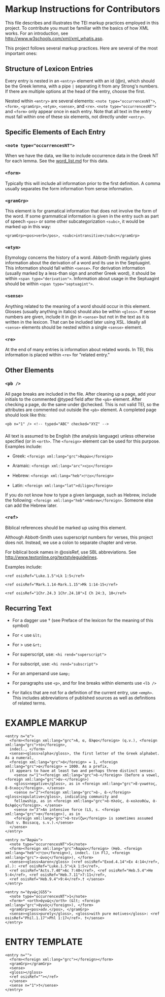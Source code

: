Markup Instructions for Contributors
============================

This file describes and illustrates the TEI markup practices employed in this project. To contribute you must be familiar with the basics of how XML works. For an introduction, see http://www.w3schools.com/xml/xml_whatis.asp. 

This project follows several markup practices. Here are several of the most important ones:

Structure of Lexicon Entries
----------------------------------

Every entry is nested in an `<entry>` element with an id (@n), which should be the Greek lemma, with a pipe `|` separating it from any Strong's numbers. If there are multiple options at the head of the entry, choose the first.

Nested within `<entry>` are several elements: `<note type="occurrencesNT">`, `<form>`, `<gramGrp>`, `<etym>`, `<sense>`, and `<re>`. `<note type="occurrencesNT">` and `<form>` only appear once in each entry. Note that all text in the entry must fall within one of these six elements, not directly under `<entry>`. 

Specific Elements of Each Entry
---------------------------------------

### `<note type="occurrencesNT">`

When we have the data, we like to include occurrence data in the Greek NT for each lemma. See the [word_list.md](https://github.com/translatable-exegetical-tools/Abbott-Smith/blob/master/word_list.md) for this data.

### `<form>` 

Typically this will include all information prior to the first definition. A comma usually separates the form information from sense information. 

### `<gramGrp>`

This element is for gramatical information that does not involve the form of the word. If some grammatical information is given in the entry such as part of speech `<pos>` or some other subcategorization `<subc>`, it would be marked up in this way: 

    <gramGrp><pos>verb</pos>, <subc>intransitive</subc></gramGrp>

### `<etym>`

Etymology concerns the history of a word. Abbott-Smith regularly gives information about the derivation of a word and its use in the Septuagint. This information should fall within `<sense>`. For derivation information (usually marked by a less-than sign and another Greek word), it should be within `<span type="derivation">`. Information about usage in the Septuagint should be within `<span type="septuagint">`.
 
### `<sense>`

Anything related to the meaning of a word should occur in this element. Glosses (usually anything in italics) should also be within `<gloss>`. If sense numbers are given, include it in @n in `<sense>` but not in the text as it is written in the lexicon. That can be included later using XSL. Ideally all `<sense>` elements should be nested within a single `<sense>` element.

### `<re>`

At the end of many entries is information about related words. In TEI, this information is placed within  `<re>` for "related entry."

Other Elements
-

### `<pb />`

All page breaks are included in the file. After cleaning up a page, add your initials to the commented @typed field after the `<pb>` element. After checking a page, do the same under @checked. This is not valid TEI, so the attributes are commented out outside the `<pb>` element. A completed page should look like this: 

    <pb n="1" /> <!-- typed="ABC" checked="XYZ" -->

### <foreign>

All text is assumed to be English (the analysis language) unless otherwise specified (or in `<orth>`. The `<foreign>` element can be used for this purpose. Examples include: 

* Greek: `<foreign xml:lang="grc">Ἀαρών</foreign>`

* Aramaic: `<foreign xml:lang="arc">אַבָּא</foreign>`

* Hebrew: `<foreign xml:lang="heb">אַהֲרוֹן</foreign>`

* Latin: `<foreign xml:lang="lat">diligo</foreign>`

If you do not know how to type a given language, such as Hebrew, include the following: `<foreign xml:lang="heb">Hebrew</foreign>`. Someone else can add the Hebrew later.
 
### `<ref>`

Biblical references should be marked up using this element. 

Although Abbott-Smith uses superscript numbers for verses, this project does not. Instead, we use a colon to separate chapter and verse. 

For biblical book names in @osisRef, use SBL abbreviations. See http://www.textonline.org/textstyleguidelines.

Examples include: 

    <ref osisRef="Luke.1.5">Lk 1:5</ref>

    <ref osisRef="Mark.1.14-Mark.1.15">Mk 1:14-15</ref>

    <ref osisRef="1Chr.24.3 1Chr.24.10">I Ch 24:3, 10</ref>

Recurring Text
-

* For a dagger use † (see Preface of the lexicon for the meaning of this symbol)

* For \< use `&lt;`

* For \> use `&rt;`

* For superscript, use: `<hi rend="superscript">`

* For subscript, use: `<hi rend="subscript">`

* For an ampersand use `&amp;`

* For paragraphs use `<p>`, and for line breaks within elements use `<lb />`

* For italics that are not for a definition of the current entry, use `<emph>`.  This includes abbreviations of published sources as well as definitions of related terms.

EXAMPLE MARKUP
=

    <entry n="α"> 
      <form><foreign xml:lang="grc">Α, α, ἄλφα</foreign> (q.v.), <foreign xml:lang="grc">τό</foreign>, 
      indecl., </form>
      <sense><gloss>alpha</gloss>, the first letter of the Greek alphabet. As a numeral, 
      <foreign xml:lang="grc">ά</foreign> = 1, <foreign xml:lang="grc">α</foreign> = 1000. As a prefix, 
      it appears to have at least two and perhaps three distinct senses:
        <sense n="1"><foreign xml:lang="grc">ἀ-</foreign> (before a vowel, <foreign xml:lang="grc">ἀν-</foreign>) 
        <gloss>negative</gloss>, as in <foreign xml:lang="grc">ἄ-γνωστος, ἄ-δικος</foreign>. </sense> 
        <sense n="2"><foreign xml:lang="grc">ἀ-, ἁ-</foreign> <gloss>copulative</gloss>, indicating community and 
        fellowship, as in <foreign xml:lang="grc">ἁ-πλοῦς, ἀ-κολουθέω, ἀ-δελφός</foreign>. </sense> 
        <sense n="3">An intensive force (LS, s. <foreign xml:lang="grc">α</foreign>), as in 
        <foreign xml:lang="grc">ἀ-τενίζω</foreign> is sometimes assumed (but v. Boisacq, s.v.).</sense> 
      </sense>
    </entry>
    
    <entry n="Ἀαρών"> 
      <note type="occurrencesNT">5</note>
      <form><foreign xml:lang="grc">Ἀαρών</foreign> (Heb. <foreign xml:lang="heb">אַהֲרוֹן</foreign>), indecl. (in FlJ, <foreign xml:lang="grc">-ῶνος</foreign>), </form>
      <sense><gloss>Aaron</gloss> (<ref osisRef="Exod.4.14">Ex 4:14</ref>, al.): <ref osisRef="Luke.1.5">Lk 1:5</ref>, 
      <ref osisRef="Acts.7.40">Ac 7:40</ref>, <ref osisRef="Heb.5.4">He 5:4</ref>, <ref osisRef="Heb.7.11">7:11</ref>, 
      <ref osisRef="Heb.9.4">9:4</ref>.† </sense>
    </entry> 

    <entry n="ἁγνῶς|G55">
      <note type="occurrencesNT">1</note>
      <form>* <orth>ἁγνῶς</orth> (&lt; <foreign xml:lang="grc">ἁγνός</foreign>), </form>
      <gramGrp><pos>adv.</pos>, </gramGrp>
      <sense><gloss>purely</gloss>, <gloss>with pure motives</gloss>: <ref osisRef="Phil.1.17">Phl 1:17</ref>. †</sense>
    </entry>

ENTRY TEMPLATE
=

    <entry n=""> 
      <form><foreign xml:lang="grc"></foreign></form>
      <gramGrp></gramGrp>
      <sense>
      <gloss></gloss>
      <ref osisRef=""></ref>
      </sense>
      <sense n="1">†</sense> 
    </entry> 
